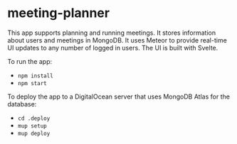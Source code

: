 # meeting-planner

This app supports planning and running meetings.
It stores information about users and meetings in MongoDB.
It uses Meteor to provide real-time UI updates to any number of logged in users.
The UI is built with Svelte.

To run the app:

- `npm install`
- `npm start`

To deploy the app to a DigitalOcean server
that uses MongoDB Atlas for the database:

- `cd .deploy`
- `mup setup`
- `mup deploy`
